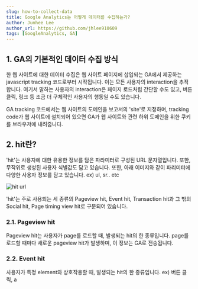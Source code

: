 ```yaml
---
slug: how-to-collect-data
title: Google Analytics는 어떻게 데이터를 수집하는가?
author: Junhee Lee
author_url: https://github.com/jhlee910609
tags: [GoogleAnalytics, GA]
---
```


## 1. GA의 기본적인 데이터 수집 방식

한 웹 사이트에 대한 데이터 수집은 웹 사이트 페이지에 삽입되는 GA에서 제공하는 javascript tracking 코드로부터 시작됩니다. 이는 모든 사용자의 interaction을 추적합니다. 여기서 말하는 사용자의 interaction은 페이지 로드처럼 간단할 수도 있고, 버튼 클릭, 링크 등 조금 더 구체적인 사용자의 행동일 수도 있습니다.

GA tracking 코드에서는 웹 사이트의 도메인을 보고서의 'site'로 지정하며, tracking code가 웹 사이트에 설치되어 있으면 GA가 웹 사이트와 관련 하위 도메인을 위한 쿠키를 브라우저에 내려줍니다.

## 2. hit란?

'hit'는 사용자에 대한 유용한 정보를 담은 파라미터로 구성된 URL 문자열입니다. 또한, 무작위로 생성된 사용자 식별값도 담고 있습니다. 또한, 아래 이미지와 같이 파리미터에 다양한 사용자 정보를 담고 있습니다. ex) ul, sr.. etc

![hit url](https://tva1.sinaimg.cn/large/008i3skNgy1gu5vfwl0hbj60n903gt9902.jpg)

'hit'는 주로 사용되는 세 종류의 Pageview hit, Event hit, Transaction hit과 그 밖의 Social hit, Page timing view hit로 구분되어 있습니다.

### 2.1. Pageview hit

Pageview hit는 사용자가 page를 로드할 때, 발생되는 hit의 한 종류입니다. page를 로드할 때마다 새로운 pageview hit가 발생하며, 이 정보는 GA로 전송됩니다.

### 2.2. Event hit

사용자가 특정 element와 상호작용할 때, 발생되는 hit의 한 종류입니다. ex) 버튼 클릭, a 